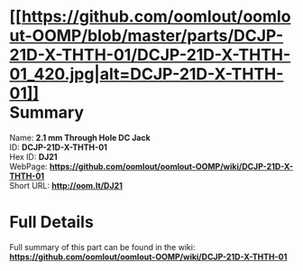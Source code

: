 
[[https://github.com/oomlout/oomlout-OOMP/blob/master/parts/DCJP-21D-X-THTH-01/DCJP-21D-X-THTH-01_420.jpg|alt=DCJP-21D-X-THTH-01]]     
Summary
=================
  
Name: __2.1 mm Through Hole DC Jack__    
ID: __DCJP-21D-X-THTH-01__   
Hex ID: __DJ21__   
WebPage: __https://github.com/oomlout/oomlout-OOMP/wiki/DCJP-21D-X-THTH-01__   
Short URL: __http://oom.lt/DJ21__   

Full Details
==========================
Full summary of this part can be found in the wiki:   
__https://github.com/oomlout/oomlout-OOMP/wiki/DCJP-21D-X-THTH-01__    

